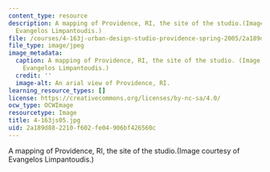 ```yaml
---
content_type: resource
description: A mapping of Providence, RI, the site of the studio.(Image courtesy of
  Evangelos Limpantoudis.)
file: /courses/4-163j-urban-design-studio-providence-spring-2005/2a189d882210f602fe04906bf426560c_4-163js05.jpg
file_type: image/jpeg
image_metadata:
  caption: A mapping of Providence, RI, the site of the studio. (Image courtesy of
    Evangelos Limpantoudis.)
  credit: ''
  image-alt: An arial view of Providence, RI.
learning_resource_types: []
license: https://creativecommons.org/licenses/by-nc-sa/4.0/
ocw_type: OCWImage
resourcetype: Image
title: 4-163js05.jpg
uid: 2a189d88-2210-f602-fe04-906bf426560c
---
```

A mapping of Providence, RI, the site of the studio.(Image courtesy of Evangelos Limpantoudis.)